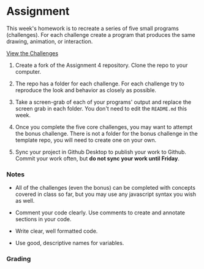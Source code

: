 # Assignment

This week's homework is to recreate a series of five small programs (challenges). For each challenge create a program that produces the same drawing, animation, or interaction.

[View the Challenges](http://pucd2035-e-f15.github.io/class_notes/week_3/challenges.html)


1. Create a fork of the Assignment 4 repository. Clone the repo to your computer.

2. The repo has a folder for each challenge. For each challenge try to reproduce the look and behavior as closely as possible.

3. Take a screen-grab of each of your programs' output and replace the screen grab in each folder. You don't need to edit the `README.md` this week.

4. Once you complete the five core challenges, you may want to attempt the bonus challenge. There is not a folder for the bonus challenge in the template repo, you will need to create one on your own. 

5. Sync your project in Github Desktop to publish your work to Github. Commit your work often, but **do not sync your work until Friday**. 

### Notes

- All of the challenges (even the bonus) can be completed with concepts covered in class so far, but you may use any javascript syntax you wish as well.

- Comment your code clearly. Use comments to create and annotate sections in your code.

- Write clear, well formatted code. 
 
- Use good, descriptive names for variables.

### Grading

You will receive 0.5 points for recreating the core technical aspect of each challenge in your code. An additional 0.25 points per challenge will be awarded for well written, well commented code. Partial credit will be awarded for partially completed challenges. 

